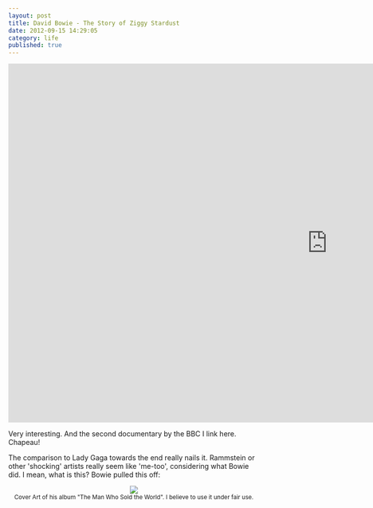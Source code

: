 ```yaml
---
layout: post
title: David Bowie - The Story of Ziggy Stardust
date: 2012-09-15 14:29:05
category: life
published: true
---
```

<div class="videoWrapper-16-9"><iframe width="1280" height="720" src="https://www.youtube.com/embed/S_hZ-Z_4ZVg?rel=0" frameborder="0" allowfullscreen></iframe></div>

Very interesting. And the second documentary by the BBC I link here. Chapeau!

The comparison to Lady Gaga towards the end really nails it. Rammstein or other 'shocking' artists really seem like 'me-too', considering what Bowie did. I mean, what is this? Bowie pulled this off: 


<p style="text-align: center;"><img src="http://blog.timmschoof.com/images/bowiecoverart.jpg"/><br/><small>Cover Art of his album "The Man Who Sold the World". I believe to use it under fair use.</small></p>